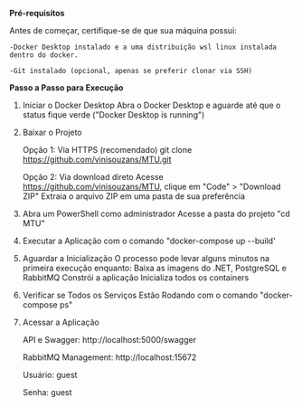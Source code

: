 <b>Pré-requisitos</b>

Antes de começar, certifique-se de que sua máquina possui:

    -Docker Desktop instalado e a uma distribuição wsl linux instalada dentro do docker.

    -Git instalado (opcional, apenas se preferir clonar via SSH)

<b>Passo a Passo para Execução</b>

1. Iniciar o Docker Desktop
Abra o Docker Desktop e aguarde até que o status fique verde ("Docker Desktop is running")
2. Baixar o Projeto
   
    Opção 1: Via HTTPS (recomendado)
    git clone https://github.com/vinisouzans/MTU.git

    Opção 2: Via download direto
    Acesse https://github.com/vinisouzans/MTU, clique em "Code" > "Download ZIP"
    Extraia o arquivo ZIP em uma pasta de sua preferência
  
4. Abra um PowerShell como administrador
Acesse a pasta do projeto "cd MTU"
5.  Executar a Aplicação com o comando "docker-compose up --build'
6. Aguardar a Inicialização
O processo pode levar alguns minutos na primeira execução enquanto:
Baixa as imagens do .NET, PostgreSQL e RabbitMQ
Constrói a aplicação
Inicializa todos os containers
7. Verificar se Todos os Serviços Estão Rodando com o comando "docker-compose ps"
8. Acessar a Aplicação
   
    API e Swagger: http://localhost:5000/swagger
  
    RabbitMQ Management: http://localhost:15672
  
    Usuário: guest
  
    Senha: guest

